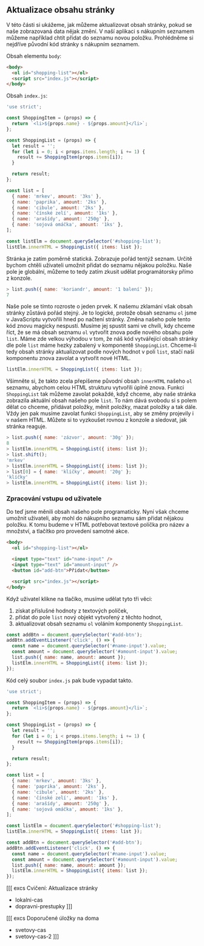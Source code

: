

## Aktualizace obsahu stránky

V této části si ukážeme, jak můžeme aktualizovat obsah stránky, pokud se naše zobrazovaná data nějak změní. V naší aplikaci s nákupním seznamem můžeme například chtít přidat do seznamu novou položku. Prohlédněme si nejdříve původní kód stránky s nákupním seznamem.

Obsah elementu `body`:

```html
<body>
  <ol id="shopping-list"></ol>
  <script src="index.js"></script>
</body>
```

Obsah `index.js`:

```js
'use strict';

const ShoppingItem = (props) => {
  return `<li>${props.name} - ${props.amount}</li>`;
};

const ShoppingList = (props) => {
  let result = '';
  for (let i = 0; i < props.items.length; i += 1) {
    result += ShoppingItem(props.items[i]);
  }

  return result;
};

const list = [
  { name: 'mrkev', amount: '3ks' },
  { name: 'paprika', amount: '2ks' },
  { name: 'cibule', amount: '2ks' },
  { name: 'čínské zelí', amount: '1ks' },
  { name: 'arašídy', amount: '250g' },
  { name: 'sojová omáčka', amount: '1ks' },
];

const listElm = document.querySelector('#shopping-list');
listElm.innerHTML = ShoppingList({ items: list });
```

Stránka je zatím poměrně statická. Zobrazuje pořád tentýž seznam. Určitě bychom chtěli uživateli umožnit přidat do seznamu nějakou položku. Naše pole je globální, můžeme to tedy zatím zkusit udělat programátorsky přímo z konzole.

```js
> list.push({ name: 'koriandr', amount: '1 balení' });
7
```

Naše pole se tímto rozroste o jeden prvek. K našemu zklamání však obsah stránky zůstává pořád stejný. Je to logické, protože obsah seznamu `ol` jsme v JavaScriptu vytvořili hned po načtení stránky. Změna našeho pole tento kód znovu magicky nespustí. Musíme jej spustit sami ve chvíli, kdy chceme říct, že se má obsah seznamu `ol` vytvořit znova podle nového obsahu pole `list`. Máme zde velkou výhodou v tom, že náš kód vytvářející obsah stránky dle pole `list` máme hezky zabalený v komponentě `ShoppingList`. Chceme-li tedy obsah stránky aktualizovat podle nových hodnot v poli `list`, stačí naši komponentu znova zavolat a vytvořit nové HTML.

```js
listElm.innerHTML = ShoppingList({ items: list });
```

Všimněte si, že takto zcela přepíšeme původní obsah `innerHTML` našeho `ol` seznamu, abychom celou HTML strukturu vytvořili úplně znova. Funkci `ShoppingList` tak můžeme zavolat pokaždé, když chceme, aby naše stránka zobrazila aktuální obsah našeho pole `list`. To nám dává svobodu si s polem dělat co chceme, přidávat položky, měnit položky, mazat položky a tak dále. Vždy jen pak musíme zavolat funkci `ShoppingList`, aby se změny projevily i v našem HTML. Můžete si to vyzkoušet rovnou z konzole a sledovat, jak stránka reaguje.

```js
> list.push({ name: 'zázvor', amount: '30g' });
8
> listElm.innerHTML = ShoppingList({ items: list });
> list.shift();
'mrkev'
> listElm.innerHTML = ShoppingList({ items: list });
> list[0] = { name: 'klíčky', amount: '20g' };
'klíčky'
> listElm.innerHTML = ShoppingList({ items: list });
```

### Zpracování vstupu od uživatele

Do teď jsme měnili obsah našeho pole programaticky. Nyní však chceme umožnit uživateli, aby mohl do nákupního seznamu sám přidat nějakou položku. K tomu budeme v HTML potřebovat textové políčka pro název a množství, a tlačítko pro provedení samotné akce.

```html
<body>
  <ol id="shopping-list"></ol>

  <input type="text" id="name-input" />
  <input type="text" id="amount-input" />
  <button id="add-btn">Přidat</button>

  <script src="index.js"></script>
</body>
```

Když uživatel klikne na tlačíko, musíme udělat tyto tři věci:

1. získat příslušné hodnoty z textových políček,
1. přidat do pole `list` nový objekt vytvořený z těchto hodnot,
1. aktualizovat obsah seznamu `ol` voláním komponenty `ShoppingList`.

```js
const addBtn = document.querySelector('#add-btn');
addBtn.addEventListener('click', () => {
  const name = document.querySelector('#name-input').value;
  const amount = document.querySelector('#amount-input').value;
  list.push({ name: name, amount: amount });
  listElm.innerHTML = ShoppingList({ items: list });
});
```

Kód celý soubor `index.js` pak bude vypadat takto.

```js
'use strict';

const ShoppingItem = (props) => {
  return `<li>${props.name} - ${props.amount}</li>`;
};

const ShoppingList = (props) => {
  let result = '';
  for (let i = 0; i < props.items.length; i += 1) {
    result += ShoppingItem(props.items[i]);
  }

  return result;
};

const list = [
  { name: 'mrkev', amount: '3ks' },
  { name: 'paprika', amount: '2ks' },
  { name: 'cibule', amount: '2ks' },
  { name: 'čínské zelí', amount: '1ks' },
  { name: 'arašídy', amount: '250g' },
  { name: 'sojová omáčka', amount: '1ks' },
];

const listElm = document.querySelector('#shopping-list');
listElm.innerHTML = ShoppingList({ items: list });

const addBtn = document.querySelector('#add-btn');
addBtn.addEventListener('click', () => {
  const name = document.querySelector('#name-input').value;
  const amount = document.querySelector('#amount-input').value;
  list.push({ name: name, amount: amount });
  listElm.innerHTML = ShoppingList({ items: list });
});
```

[[[ excs Cvičení: Aktualizace stránky
- lokalni-cas
- dopravni-prestupky
]]]

[[[ excs Doporučené úložky na doma
- svetovy-cas
- svetovy-cas-2
]]]
